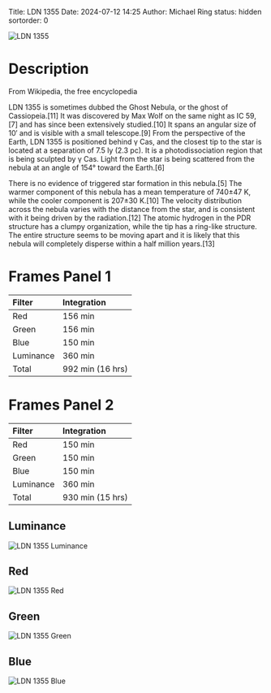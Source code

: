 Title: LDN 1355
Date: 2024-07-12 14:25
Author: Michael Ring
status: hidden
sortorder: 0

![LDN 1355](/images/ldn1355.jpg)

# Description
From Wikipedia, the free encyclopedia

LDN 1355 is sometimes dubbed the Ghost Nebula, or the ghost of Cassiopeia.[11] It was discovered by Max Wolf on the same night as IC 59,[7] and has since been extensively studied.[10] It spans an angular size of 10′ and is visible with a small telescope.[9] From the perspective of the Earth, LDN 1355 is positioned behind γ Cas, and the closest tip to the star is located at a separation of 7.5 ly (2.3 pc). It is a photodissociation region that is being sculpted by γ Cas. Light from the star is being scattered from the nebula at an angle of 154° toward the Earth.[6]

There is no evidence of triggered star formation in this nebula.[5] The warmer component of this nebula has a mean temperature of 740±47 K, while the cooler component is 207±30 K.[10] The velocity distribution across the nebula varies with the distance from the star, and is consistent with it being driven by the radiation.[12] The atomic hydrogen in the PDR structure has a clumpy organization, while the tip has a ring-like structure. The entire structure seems to be moving apart and it is likely that this nebula will completely disperse within a half million years.[13] 

# Frames Panel 1
| Filter | Integration |
| :--- | :--- |
| Red | 156 min |
| Green | 156 min |
| Blue | 150 min |
| Luminance | 360 min |
| Total | 992 min (16 hrs) |

# Frames Panel 2
| Filter | Integration |
| :--- | :--- |
| Red | 150 min |
| Green | 150 min |
| Blue | 150 min |
| Luminance | 360 min |
| Total | 930 min (15 hrs) |

## Luminance
![LDN 1355 Luminance](/images/ldn1355l.jpg)
## Red
![LDN 1355 Red](/images/ldn1355r.jpg)
## Green
![LDN 1355 Green](/images/ldn1355g.jpg)
## Blue
![LDN 1355 Blue](/images/ldn1355b.jpg)

